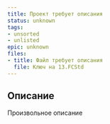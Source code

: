 ```yaml
---
title: Проект требует описания
status: unknown
tags:
- unsorted
- unlisted
epic: unknown
files:
- title: Файл требует описания
  file: Ключ на 13.FCStd
---
```



## Описание

Произвольное описание